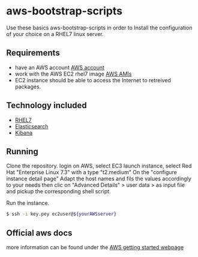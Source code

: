 # aws-bootstrap-scripts

Use these basics aws-bootstrap-scripts in order to Install the configuration of your choice on a RHEL7 linux server.

## Requirements

* have an AWS account [AWS account](https://aws.amazon.com/)
* work with the AWS EC2 rhel7 image [AWS AMIs](http://docs.aws.amazon.com/AWSEC2/latest/UserGuide/AMIs.html)
* EC2 instance should be able to access the Internet to retreived packages.

## Technology included

* [RHEL7](https://access.redhat.com/downloads)
* [Elasticsearch](https://www.elastic.co/products/elasticsearch)
* [Kibana](http://elastic.co/)

## Running

Clone the repository.
login on AWS, select EC3
launch instance, select Red Hat "Enterprise Linux 7.3" with a type "t2.medium"
On the "configure instance detail page" Adapt the host names and fils the values accordingly to your needs then clic on "Advanced Details" > user data > as input file and pickup the corresponding shell script.

Run the instance.

```sh
$ ssh -i key.pey ec2user@${yourAWSserver}
```

## Official aws docs

more information can be found under the [AWS getting started webpage](https://aws.amazon.com/ec2/getting-started/)
